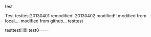 test

Test
testtest20130401 remodified!
20130402 modified!!
modified from local....
modified from github...
testtest

testtest!!!!!!
test0-----

